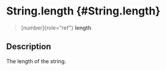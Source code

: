 String.length {#String.length}
=============

> [number]{role="ref"} **length**

Description
-----------

The length of the string.
